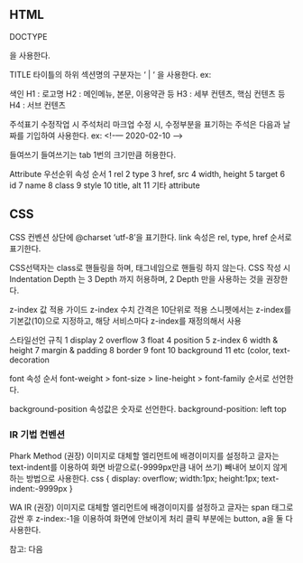 ## HTML

DOCTYPE
<!doctyype html>을 사용한다.
TITLE
타이틀의 하위 섹션명의 구분자는 ‘ | ‘ 을 사용한다.
ex: <title>이디야 | 음료</title>


색인
H1 : 로고명
H2 : 메인메뉴, 본문, 이용약관 등
H3 : 세부 컨텐츠, 핵심 컨텐츠 등
H4 : 서브 컨텐츠


주석표기
수정작업 시 주석처리
마크업 수정 시, 수정부분을 표기하는 주석은 다음과 날짜를 기입하여 사용한다.
ex: <!-— 2020-02-10 —>


들여쓰기
들여쓰기는 tab 1번의 크기만큼 허용한다.


Attribute 우선순위
속성 순서
1  rel
2  type
3  href, src
4  width, height
5  target
6  id
7  name
8  class
9  style
10  title, alt
11  기타 attribute




## CSS


CSS 컨벤션
상단에  @charset  ‘utf-8’을 표기한다.
link 속성은 rel, type, href 순서로 표기한다. 	
<link rel=“stylesheet” type=“text/css” href=“yozm_common.css” /> <!-- reset, common요소 -->
	 <link rel=“stylesheet” type=“text/css” href=“yozm_top.css” /> <!-- 콘텐츠관련 -->
   
   
CSS선택자는 class로 핸들링을 하며, 태그네임으로 핸들링 하지 않는다.
CSS 작성 시 Indentation Depth 는 3 Depth 까지 허용하며, 2 Depth 만을 사용하는 것을 권장한다.


z-index 값 적용 가이드
		z-index 수치 간격은 10단위로 적용
		스니펫에서는 z-index를 기본값(10)으로 지정하고, 해당 서비스마다 z-index를 재정의해서 사용
    
    
스타일선언 규칙
1 display
2 overflow
3 float
4 position
5 z-index
6 width & height
7 margin & padding
8 border
9 font
10 background
11 etc (color, text-decoration


font 속성 순서
font-weight > font-size > line-height > font-family 순서로 선언한다.


background-position 속성값은 숫자로 선언한다.
background-position: left top


### IR 기법 컨벤션
Phark Method (권장)
이미지로 대체할 엘리먼트에 배경이미지를 설정하고 글자는 text-indent를 이용하여 화면 바깥으로(-9999px만큼 내어 쓰기) 빼내어 보이지 않게 하는 방법으로 사용한다.
css { display: overflow; width:1px; height:1px; text-indent:-9999px }


WA IR (권장)
이미지로 대체할 엘리먼트에 배경이미지를 설정하고 글자는 span 태그로 감싼 후 z-index:-1을 이용하여 화면에 안보이게 처리
클릭 부분에는 button, a을 둘 다 사용한다.


참고: 다음
